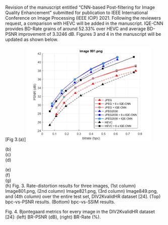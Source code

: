 Revision of the manuscript entitled “CNN-based Post-filtering for Image Quality Enhancement" submitted for publication to IEEE International Conference on Image Processing (IEEE ICIP) 2021.
Following the reviewers request, a comparison with HEVC will be added in the manuscript. IQE-CNN provides BD-Rate grains of around 52.33% over HEVC and average BD-PSNR improvement of 3.3246 dB.
Figures 3 and 4 in the manuscript will be updated as shown below.

 
[Fig 3.(a)]<img src="RESULTS_HEVC/Fig3.(a).png" width="400">

(b)	 
(c)	 
(d)
 
(e)	 
(f)	 
(g)	 
(h)
Fig. 3. Rate-distortion results for three images, (1st column) Image801.png, (2nd column) Image821.png, (3rd column) Image849.png, and (4th column) over the entire test set, DIV2KvalidHR dataset [24]. (Top) bpc-vs-PSNR results. (Bottom) bpc-vs-SSIM results.

 	 
Fig. 4. Bjontegaard metrics for every image in the DIV2KvalidHR dataset [24]: (left) BR-PSNR (dB), (right) BR-Rate (%).

